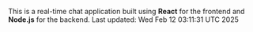 This is a real-time chat application built using **React** for the frontend and **Node.js** for the backend.
Last updated: Wed Feb 12 03:11:31 UTC 2025

